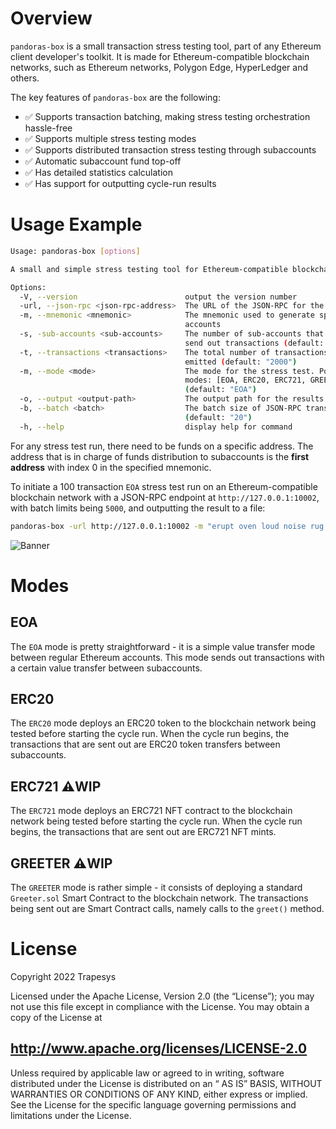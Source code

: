 # Overview

`pandoras-box` is a small transaction stress testing tool, part of any Ethereum client developer's toolkit.
It is made for Ethereum-compatible blockchain networks, such as Ethereum networks, Polygon Edge, HyperLedger and others.

The key features of `pandoras-box` are the following:

- ✅ Supports transaction batching, making stress testing orchestration hassle-free
- ✅ Supports multiple stress testing modes
- ✅ Supports distributed transaction stress testing through subaccounts
- ✅ Automatic subaccount fund top-off
- ✅ Has detailed statistics calculation
- ✅ Has support for outputting cycle-run results

# Usage Example

```bash
Usage: pandoras-box [options]

A small and simple stress testing tool for Ethereum-compatible blockchain clients

Options:
  -V, --version                        output the version number
  -url, --json-rpc <json-rpc-address>  The URL of the JSON-RPC for the client
  -m, --mnemonic <mnemonic>            The mnemonic used to generate spam
                                       accounts
  -s, -sub-accounts <sub-accounts>     The number of sub-accounts that will
                                       send out transactions (default: "10")
  -t, --transactions <transactions>    The total number of transactions to be
                                       emitted (default: "2000")
  -m, --mode <mode>                    The mode for the stress test. Possible
                                       modes: [EOA, ERC20, ERC721, GREETER]
                                       (default: "EOA")
  -o, --output <output-path>           The output path for the results JSON
  -b, --batch <batch>                  The batch size of JSON-RPC transactions
                                       (default: "20")
  -h, --help                           display help for command
```

For any stress test run, there need to be funds on a specific address.
The address that is in charge of funds distribution to subaccounts is the **first address** with index 0 in the
specified mnemonic.

To initiate a 100 transaction `EOA` stress test run on an Ethereum-compatible blockchain network with a JSON-RPC
endpoint
at `http://127.0.0.1:10002`, with batch limits being `5000`, and outputting the result to a file:

```bash
pandoras-box -url http://127.0.0.1:10002 -m "erupt oven loud noise rug proof sunset gas table era dizzy vault" -t 100 -b 5000 -o ./myOutput.json
```

![Banner](.github/demo.gif)

# Modes

## EOA

The `EOA` mode is pretty straightforward - it is a simple value transfer mode between regular Ethereum accounts.
This mode sends out transactions with a certain value transfer between subaccounts.

## ERC20

The `ERC20` mode deploys an ERC20 token to the blockchain network being tested before starting the cycle run.
When the cycle run begins, the transactions that are sent out are ERC20 token transfers between subaccounts.

## ERC721 ⚠️WIP

The `ERC721` mode deploys an ERC721 NFT contract to the blockchain network being tested before starting the cycle run.
When the cycle run begins, the transactions that are sent out are ERC721 NFT mints.

## GREETER ⚠️WIP

The `GREETER` mode is rather simple - it consists of deploying a standard `Greeter.sol` Smart Contract to the blockchain
network.
The transactions being sent out are Smart Contract calls, namely calls to the `greet()` method.

# License

Copyright 2022 Trapesys

Licensed under the Apache License, Version 2.0 (the “License”); you may not use this file except in compliance with the
License. You may obtain a copy of the License at

## http://www.apache.org/licenses/LICENSE-2.0

Unless required by applicable law or agreed to in writing, software distributed under the License is distributed on an “
AS IS” BASIS, WITHOUT WARRANTIES OR CONDITIONS OF ANY KIND, either express or implied. See the License for the specific
language governing permissions and limitations under the License.
